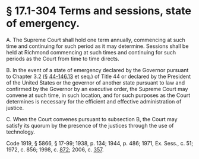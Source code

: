 # § 17.1-304 Terms and sessions, state of emergency.

<p>A. The Supreme Court shall hold one term annually, commencing at such time and continuing for such period as it may determine. Sessions shall be held at Richmond commencing at such times and continuing for such periods as the Court from time to time directs.</p><p>B. In the event of a state of emergency declared by the Governor pursuant to Chapter 3.2 (§ <a href='http://law.lis.virginia.gov/vacode/44-146.13/'>44-146.13</a> et seq.) of Title 44 or declared by the President of the United States or the governor of another state pursuant to law and confirmed by the Governor by an executive order, the Supreme Court may convene at such time, in such location, and for such purposes as the Court determines is necessary for the efficient and effective administration of justice.</p><p>C. When the Court convenes pursuant to subsection B, the Court may satisfy its quorum by the presence of the justices through the use of technology.</p><p>Code 1919, § 5866, § 17-99; 1938, p. 134; 1944, p. 486; 1971, Ex. Sess., c. 51; 1972, c. 856; 1998, c. <a href='http://lis.virginia.gov/cgi-bin/legp604.exe?981+ful+CHAP0872'>872</a>; 2006, c. <a href='http://lis.virginia.gov/cgi-bin/legp604.exe?061+ful+CHAP0357'>357</a>.</p>